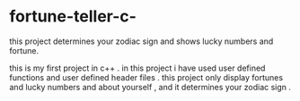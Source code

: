 # fortune-teller-c-
this project determines your zodiac sign and shows lucky numbers and fortune.

this is my first project in c++ . in this project i have used user defined functions and user defined header files .
this project only display fortunes and lucky numbers and about yourself , and it determines your zodiac sign .
